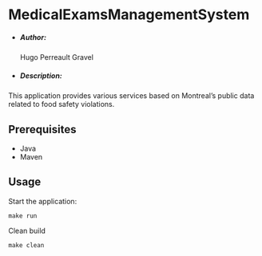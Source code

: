 # MedicalExamsManagementSystem

- ##### Author:

  Hugo Perreault Gravel

- ##### Description:
 This application provides various services based on Montreal’s public data related to food safety violations.

## Prerequisites

- Java
- Maven

## Usage

Start the application:

```
make run
```

Clean build

```
make clean
```
